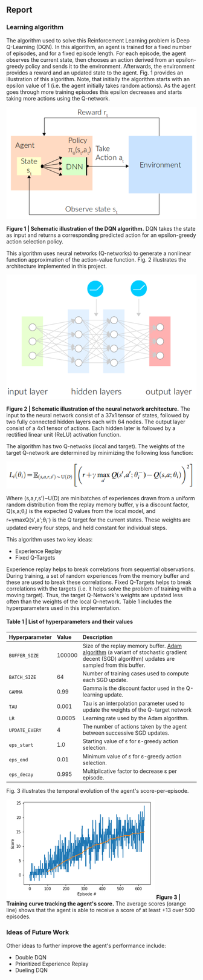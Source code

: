 ## Report
### Learning algorithm
The algorithm used to solve this Reinforcement Learning problem is Deep Q-Learning (DQN). In this algorithm, an agent is trained for a fixed number of episodes, and for a fixed episode length. For each episode, the agent observes the current state, then chooses an action derived from an epsilon-greedy policy and sends it to the environment. Afterwards, the environment provides a reward and an updated state to the agent. Fig. 1 provides an illustration of this algorithm. Note, that initially the algorithm starts with an epsilon value of 1 (i.e. the agent initially takes random actions). As the agent goes through more training episodes this epsilon decreases and starts taking more actions using the Q-network. 

![alt-text](https://raw.githubusercontent.com/acampos074/Deep-Q-Network-Navigation/master/Figures/DQN.png)

**Figure 1 | Schematic illustration of the DQN algorithm.** DQN takes the state as input and returns a corresponding predicted action for an epsilon-greedy action selection policy.   

This algorithm uses neural networks (Q-networks) to generate a nonlinear function approximation of the action-value function. Fig. 2 illustrates the architecture implemented in this project.

![alt-text](https://raw.githubusercontent.com/acampos074/Deep-Q-Network-Navigation/master/Figures/nn.png)

**Figure 2 | Schematic illustration of the neural network architecture.** The input to the neural network consist of a 37x1 tensor of states, followed by two fully connected hidden layers each with 64 nodes. The output layer consist of a 4x1 tensor of actions. Each hidden later is followed by a rectified linear unit (ReLU) activation function.

The algorithm has two Q-netwoks (local and target). The weights of the target Q-network are determined by minimizing the following loss function:

![alt-text](https://raw.githubusercontent.com/acampos074/Deep-Q-Network-Navigation/master/Figures/loss_function.png)

Where (s,a,r,s')~U(D) are minibatches of experiences drawn from a uniform random distribution from the replay memory buffer, &gamma; is a discount factor, Q(s,a;&theta;<sub>i</sub>) is the expected Q values from the local model, and r+&gamma;maxQ(s',a';&theta;<sub>i</sub><sup>-</sup>) is the Q target for the current states. These weights are updated every four steps, and held constant for individual steps.

This algorithm uses two key ideas:

* Experience Replay
* Fixed Q-Targets

Experience replay helps to break correlations from sequential observations. During training, a set of random experiences from the memory buffer and these are used to break these correlations. Fixed Q-Targets helps to break correlations with the targets (i.e. it helps solve the problem of training with a moving target). Thus, the target Q-Network's weights are updated less often than the weights of the local Q-network. Table 1 includes the hyperparameters used in this implementation.

#### **Table 1 | List of hyperparameters and their values**
| **Hyperparameter**      | **Value** | **Description**     |
| :---        |    :---   |  :--- |
| `BUFFER_SIZE`      | 100000       | Size of the replay memory buffer. [Adam algorithm](https://arxiv.org/abs/1412.6980) (a variant of stochastic gradient decent (SGD) algorithm) updates are sampled from this buffer.    |
| `BATCH_SIZE`   | 64        | Number of training cases used to compute each SGD update.      |
| `GAMMA`   | 0.99        | Gamma is the discount factor used in the Q-learning update.     |
| `TAU`   | 0.001  |  Tau is an interpolation parameter used to update the weights of the Q-target network |
| `LR`   | 0.0005  |  Learning rate used by the Adam algorithm.  |
| `UPDATE_EVERY`   | 4  | The number of actions taken by the agent between successive SGD updates.  |
| `eps_start`  | 1.0  |  Starting value of &epsilon; for &epsilon;-greedy action selection.   |
| `eps_end`   |  0.01 |  Minimum value of &epsilon; for &epsilon;-greedy action selection. |
|`eps_decay`   | 0.995  | Multiplicative factor to decrease &epsilon; per episode.  |

Fig. 3 illustrates the temporal evolution of the agent's score-per-episode.

![alt-text](https://raw.githubusercontent.com/acampos074/Deep-Q-Network-Navigation/master/Figures/avg_scores.png)
**Figure 3 | Training curve tracking the agent's score.** The average scores (orange line) shows that the agent is able to receive a score of at least +13 over 500 episodes.
### Ideas of Future Work
Other ideas to further improve the agent's performance include:
* Double DQN
* Prioritized Experience Replay
* Dueling DQN
